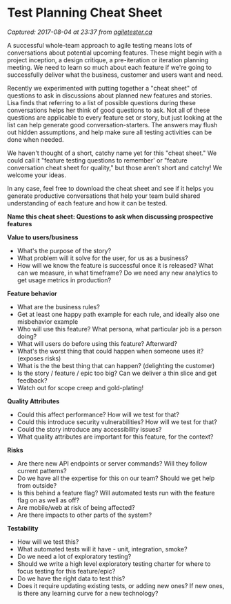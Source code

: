 # Test Planning Cheat Sheet

_Captured: 2017-08-04 at 23:37 from [agiletester.ca](http://agiletester.ca/test-planning-cheat-sheet/?utm_content=bufferb4049&utm_medium=social&utm_source=twitter.com&utm_campaign=buffer)_

A successful whole-team approach to agile testing means lots of conversations about potential upcoming features. These might begin with a project inception, a design critique, a pre-iteration or iteration planning meeting. We need to learn so much about each feature if we're going to successfully deliver what the business, customer and users want and need.

Recently we experimented with putting together a "cheat sheet" of questions to ask in discussions about planned new features and stories. Lisa finds that referring to a list of possible questions during these conversations helps her think of good questions to ask. Not all of these questions are applicable to every feature set or story, but just looking at the list can help generate good conversation-starters. The answers may flush out hidden assumptions, and help make sure all testing activities can be done when needed.

We haven't thought of a short, catchy name yet for this "cheat sheet." We could call it "feature testing questions to remember' or "feature conversation cheat sheet for quality," but those aren't short and catchy! We welcome your ideas.

In any case, feel free to download the cheat sheet and see if it helps you generate productive conversations that help your team build shared understanding of each feature and how it can be tested.

**Name this cheat sheet: Questions to ask when discussing prospective features**

**Value to users/business**

  * What's the purpose of the story?
  * What problem will it solve for the user, for us as a business?
  * How will we know the feature is successful once it is released? What can we measure, in what timeframe? Do we need any new analytics to get usage metrics in production?

**Feature behavior**

  * What are the business rules?
  * Get at least one happy path example for each rule, and ideally also one misbehavior example
  * Who will use this feature? What persona, what particular job is a person doing?
  * What will users do before using this feature? Afterward?
  * What's the worst thing that could happen when someone uses it? (exposes risks)
  * What is the the best thing that can happen? (delighting the customer)
  * Is the story / feature / epic too big? Can we deliver a thin slice and get feedback?
  * Watch out for scope creep and gold-plating!

**Quality Attributes**

  * Could this affect performance? How will we test for that?
  * Could this introduce security vulnerabilities? How will we test for that?
  * Could the story introduce any accessibility issues?
  * What quality attributes are important for this feature, for the context?

**Risks**

  * Are there new API endpoints or server commands? Will they follow current patterns?
  * Do we have all the expertise for this on our team? Should we get help from outside?
  * Is this behind a feature flag? Will automated tests run with the feature flag on as well as off?
  * Are mobile/web at risk of being affected?
  * Are there impacts to other parts of the system?

**Testability**

  * How will we test this?
  * What automated tests will it have - unit, integration, smoke?
  * Do we need a lot of exploratory testing?
  * Should we write a high level exploratory testing charter for where to focus testing for this feature/epic?
  * Do we have the right data to test this?
  * Does it require updating existing tests, or adding new ones? If new ones, is there any learning curve for a new technology?
